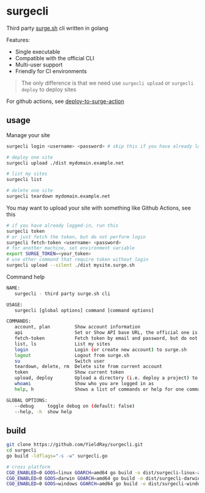 # surgecli

Third party [surge.sh](https://surge.sh) cli written in golang

Features:

-   Single executable
-   Compatible with the official CLI
-   Multi-user support
-   Friendly for CI environments

> The only difference is that we need use `surgecli upload` or `surgecli deploy` to deploy sites

For github actions, see [deploy-to-surge-action](https://github.com/YieldRay/deploy-to-surge-action)

## usage

Manage your site

```sh
surgecli login <username> <password> # skip this if you have already logged in

# deploy one site
surgecli upload ./dist mydomain.example.net

# list my sites
surgecli list

# delete one site
surgecli teardown mydomain.example.net
```

You may want to upload your site with something like Github Actions, see this

```sh
# if you have already logged-in, run this
surgecli token
# or just fetch the token, but do not perform login
surgecli fetch-token <username> <password>
# for another machine, set environment variable
export SURGE_TOKEN=<your_token>
# use other command that require token without login
surgecli upload --silent ./dist mysite.surge.sh
```

Command help

```sh
NAME:
   surgecli - third party surge.sh cli

USAGE:
   surgecli [global options] command [command options]

COMMANDS:
   account, plan         Show account information
   api                   Set or Show API base URL, the official one is https://surge.surge.sh
   fetch-token           Fetch token by email and password, but do not save the token like login command
   list, ls              List my sites
   login                 Login (or create new account) to surge.sh
   logout                Logout from surge.sh
   su                    Switch user
   teardown, delete, rm  Delete site from current account
   token                 Show current token
   upload, deploy        Upload a directory (i.e. deploy a project) to surge.sh
   whoami                Show who you are logged in as
   help, h               Shows a list of commands or help for one command

GLOBAL OPTIONS:
   --debug     toggle debug on (default: false)
   --help, -h  show help
```

## build

```sh
git clone https://github.com/YieldRay/surgecli.git
cd surgecli
go build -ldflags="-s -w" surgecli.go

# cross platform
CGO_ENABLED=0 GOOS=linux GOARCH=amd64 go build -o dist/surgecli-linux-amd64 -ldflags="-s -w" surgecli.go
CGO_ENABLED=0 GOOS=darwin GOARCH=amd64 go build -o dist/surgecli-darwin-amd64 -ldflags="-s -w" surgecli.go
CGO_ENABLED=0 GOOS=windows GOARCH=amd64 go build -o dist/surgecli-windows-amd64.exe -ldflags="-s -w" surgecli.go
```

